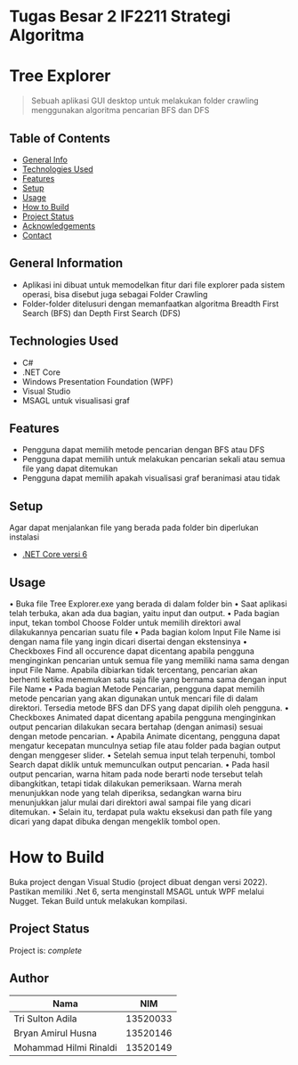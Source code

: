 # Tugas Besar 2 IF2211 Strategi Algoritma
# Tree Explorer
> Sebuah aplikasi GUI desktop untuk melakukan folder crawling menggunakan algoritma pencarian BFS dan DFS

## Table of Contents
* [General Info](#general-information)
* [Technologies Used](#technologies-used)
* [Features](#features)
* [Setup](#setup)
* [Usage](#usage)
* [How to Build](#howtobuild)
* [Project Status](#project-status)
* [Acknowledgements](#acknowledgements)
* [Contact](#contact)
<!-- * [License](#license) -->


## General Information
- Aplikasi ini dibuat untuk memodelkan fitur dari file explorer pada sistem operasi, bisa disebut juga sebagai Folder Crawling
- Folder-folder ditelusuri dengan memanfaatkan algoritma Breadth First Search (BFS) dan Depth First Search (DFS)


## Technologies Used
- C#
- .NET Core
- Windows Presentation Foundation (WPF)
- Visual Studio
- MSAGL untuk visualisasi graf

## Features

- Pengguna dapat memilih metode pencarian dengan BFS atau DFS
- Pengguna dapat memilih untuk melakukan pencarian sekali atau semua file yang dapat ditemukan
- Pengguna dapat memilih apakah visualisasi graf beranimasi atau tidak


## Setup
Agar dapat menjalankan file yang berada pada folder bin diperlukan instalasi
- [.NET Core versi 6](https://dotnet.microsoft.com/en-us/download)

## Usage
•	Buka file Tree Explorer.exe yang berada di dalam folder bin
•	Saat aplikasi telah terbuka, akan ada dua bagian, yaitu input dan output.
•	Pada bagian input, tekan tombol Choose Folder untuk memilih direktori awal dilakukannya pencarian suatu file
•	Pada bagian kolom Input File Name isi dengan nama file yang ingin dicari disertai dengan ekstensinya
•	Checkboxes Find all occurence dapat dicentang apabila pengguna menginginkan pencarian untuk semua file yang memiliki nama sama dengan input File Name. Apabila dibiarkan tidak tercentang, pencarian akan berhenti ketika menemukan satu saja file yang bernama sama dengan input File Name
•	Pada bagian Metode Pencarian, pengguna dapat memilih metode pencarian yang akan digunakan untuk mencari file di dalam direktori. Tersedia metode BFS dan DFS yang dapat dipilih oleh pengguna.
•	Checkboxes Animated dapat dicentang apabila pengguna menginginkan output pencarian dilakukan secara bertahap (dengan animasi) sesuai dengan metode pencarian.
•	Apabila Animate dicentang, pengguna dapat mengatur kecepatan munculnya setiap file atau folder pada bagian output dengan menggeser slider.
•	Setelah semua input telah terpenuhi, tombol Search dapat diklik untuk memunculkan output pencarian.
•	Pada hasil output pencarian, warna hitam pada node berarti node tersebut telah dibangkitkan, tetapi tidak dilakukan pemeriksaan. Warna merah menunjukkan node yang telah diperiksa, sedangkan warna biru menunjukkan jalur mulai dari direktori awal sampai file yang dicari ditemukan.
•	Selain itu, terdapat pula waktu eksekusi dan path file yang dicari yang dapat dibuka dengan mengeklik tombol open.


# How to Build
Buka project dengan Visual Studio (project dibuat dengan versi 2022). Pastikan memiliki .Net 6, serta menginstall MSAGL untuk WPF melalui Nugget. Tekan Build untuk melakukan kompilasi.

## Project Status
Project is: _complete_

## Author
| Nama                        | NIM      |
| --------------------------- | -------- |
| Tri Sulton Adila            | 13520033 |
| Bryan Amirul Husna          | 13520146 |
| Mohammad Hilmi Rinaldi      | 13520149 |
